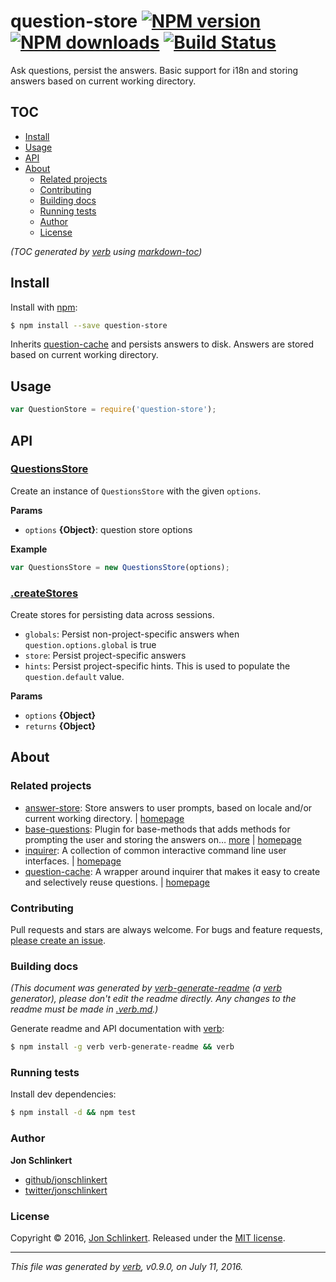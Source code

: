 # question-store [![NPM version](https://img.shields.io/npm/v/question-store.svg?style=flat)](https://www.npmjs.com/package/question-store) [![NPM downloads](https://img.shields.io/npm/dm/question-store.svg?style=flat)](https://npmjs.org/package/question-store) [![Build Status](https://img.shields.io/travis/jonschlinkert/question-store.svg?style=flat)](https://travis-ci.org/jonschlinkert/question-store)

Ask questions, persist the answers. Basic support for i18n and storing answers based on current working directory.

## TOC

- [Install](#install)
- [Usage](#usage)
- [API](#api)
- [About](#about)
  * [Related projects](#related-projects)
  * [Contributing](#contributing)
  * [Building docs](#building-docs)
  * [Running tests](#running-tests)
  * [Author](#author)
  * [License](#license)

_(TOC generated by [verb](https://github.com/verbose/verb) using [markdown-toc](https://github.com/jonschlinkert/markdown-toc))_

## Install

Install with [npm](https://www.npmjs.com/):

```sh
$ npm install --save question-store
```

Inherits [question-cache](https://github.com/jonschlinkert/question-cache) and persists answers to disk. Answers are stored based on current working directory.

## Usage

```js
var QuestionStore = require('question-store');
```

## API

### [QuestionsStore](index.js#L28)

Create an instance of `QuestionsStore` with the given `options`.

**Params**

* `options` **{Object}**: question store options

**Example**

```js
var QuestionsStore = new QuestionsStore(options);
```

### [.createStores](index.js#L52)

Create stores for persisting data across sessions.

* `globals`: Persist non-project-specific answers when `question.options.global` is true
* `store`: Persist project-specific answers
* `hints`: Persist project-specific hints. This is used to populate the `question.default` value.

**Params**

* `options` **{Object}**
* `returns` **{Object}**

## About

### Related projects

* [answer-store](https://www.npmjs.com/package/answer-store): Store answers to user prompts, based on locale and/or current working directory. | [homepage](https://github.com/jonschlinkert/answer-store "Store answers to user prompts, based on locale and/or current working directory.")
* [base-questions](https://www.npmjs.com/package/base-questions): Plugin for base-methods that adds methods for prompting the user and storing the answers on… [more](https://github.com/node-base/base-questions) | [homepage](https://github.com/node-base/base-questions "Plugin for base-methods that adds methods for prompting the user and storing the answers on a project-by-project basis.")
* [inquirer](https://www.npmjs.com/package/inquirer): A collection of common interactive command line user interfaces. | [homepage](https://github.com/sboudrias/Inquirer.js#readme "A collection of common interactive command line user interfaces.")
* [question-cache](https://www.npmjs.com/package/question-cache): A wrapper around inquirer that makes it easy to create and selectively reuse questions. | [homepage](https://github.com/jonschlinkert/question-cache "A wrapper around inquirer that makes it easy to create and selectively reuse questions.")

### Contributing

Pull requests and stars are always welcome. For bugs and feature requests, [please create an issue](../../issues/new).

### Building docs

_(This document was generated by [verb-generate-readme](https://github.com/verbose/verb-generate-readme) (a [verb](https://github.com/verbose/verb) generator), please don't edit the readme directly. Any changes to the readme must be made in [.verb.md](.verb.md).)_

Generate readme and API documentation with [verb](https://github.com/verbose/verb):

```sh
$ npm install -g verb verb-generate-readme && verb
```

### Running tests

Install dev dependencies:

```sh
$ npm install -d && npm test
```

### Author

**Jon Schlinkert**

* [github/jonschlinkert](https://github.com/jonschlinkert)
* [twitter/jonschlinkert](http://twitter.com/jonschlinkert)

### License

Copyright © 2016, [Jon Schlinkert](https://github.com/jonschlinkert).
Released under the [MIT license](https://github.com/jonschlinkert/question-store/blob/master/LICENSE).

***

_This file was generated by [verb](https://github.com/verbose/verb), v0.9.0, on July 11, 2016._